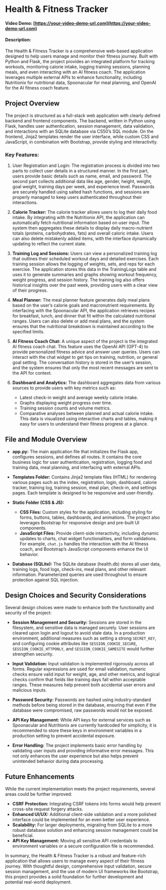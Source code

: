# Health & Fitness Tracker

#### Video Demo: [https://your-video-demo-url.com](https://your-video-demo-url.com)

#### Description:

The Health & Fitness Tracker is a comprehensive web-based application designed to help users manage and monitor their fitness journey. Built with Python and Flask, the project provides an integrated platform for tracking workouts, monitoring calorie intake, logging training sessions, planning meals, and even interacting with an AI fitness coach. The application leverages multiple external APIs to enhance functionality, including Nutritionix for nutritional data, Spoonacular for meal planning, and OpenAI for the AI fitness coach feature.

## Project Overview

The project is structured as a full-stack web application with clearly defined backend and frontend components. The backend, written in Python using Flask, handles user authentication, session management, data validation, and interactions with an SQLite database via CS50’s SQL module. On the frontend, Jinja2 templates render the user interface, while custom CSS and JavaScript, in combination with Bootstrap, provide styling and interactivity.

### Key Features:

1. User Registration and Login:
   The registration process is divided into two parts to collect user details in a structured manner. In the first part, users provide basic details such as name, email, and password. The second part collects additional data like age, gender, height, weight, goal weight, training days per week, and experience level. Passwords are securely handled using salted hash functions, and sessions are properly managed to keep users authenticated throughout their interactions.

2. **Calorie Tracker:**
   The calorie tracker allows users to log their daily food intake. By integrating with the Nutritionix API, the application can automatically fetch nutritional information based on user input. The system then aggregates these details to display daily macro-nutrient totals (proteins, carbohydrates, fats) and overall caloric intake. Users can also delete mistakenly added items, with the interface dynamically updating to reflect the current state.

3. **Training Log and Sessions:**
   Users can view a personalized training log that outlines their scheduled workout days and detailed exercises. Each training session allows the logging of weights, sets, and reps for each exercise. The application stores this data in the TrainingLogs table and uses it to generate summaries and graphs showing workout frequency, weight progress, and session history. The training log also offers historical insights over the past week, providing users with a clear view of their progress.

4. **Meal Planner:**
   The meal planner feature generates daily meal plans based on the user’s calorie goals and macronutrient requirements. By interfacing with the Spoonacular API, the application retrieves recipes for breakfast, lunch, and dinner that fit within the calculated nutritional ranges. Users can also delete or add meal plans, and the system ensures that the nutritional breakdown is maintained according to the specified limits.

5. **AI Fitness Coach Chat:**
   A unique aspect of the project is the integrated AI fitness coach chat. This feature uses the OpenAI API (GPT-4) to provide personalized fitness advice and answer user queries. Users can interact with the chat widget to get tips on training, nutrition, or general goal setting. The conversation history is stored in the user’s session, and the system ensures that only the most recent messages are sent to the API for context.

6. **Dashboard and Analytics:**
   The dashboard aggregates data from various sources to provide users with key metrics such as:
   - Latest check-in weight and average weekly calorie intake.
   - Graphs displaying weight progress over time.
   - Training session counts and volume metrics.
   - Comparative analyses between planned and actual calorie intake.
   This data is visualized using interactive charts and tables, making it easy for users to understand their fitness progress at a glance.

## File and Module Overview

- **app.py:**
  The main application file that initializes the Flask app, configures sessions, and defines all routes. It contains the core business logic for user authentication, registration, logging food and training data, meal planning, and interfacing with external APIs.

- **Templates Folder:**
  Contains Jinja2 template files (HTML) for rendering various pages such as the index, registration, login, dashboard, calorie tracker, training log, training session, meal plan, check-in, and settings pages. Each template is designed to be responsive and user-friendly.

- **Static Folder (CSS & JS):**
  - **CSS Files:**
    Custom styles for the application, including styling for forms, buttons, tables, dashboards, and animations. The project also leverages Bootstrap for responsive design and pre-built UI components.
  - **JavaScript Files:**
    Provide client-side interactivity, including dynamic updates to charts, chat widget functionalities, and form validations. For example, `chat.js` handles the interaction with the AI fitness coach, and Bootstrap’s JavaScript components enhance the UI behavior.

- **Database (SQLite):**
  The SQLite database (health.db) stores all user data, training logs, food logs, check-ins, meal plans, and other relevant information. Parameterized queries are used throughout to ensure protection against SQL injection.

## Design Choices and Security Considerations

Several design choices were made to enhance both the functionality and security of the project:

- **Session Management and Security:**
  Sessions are stored in the filesystem, and sensitive data is managed securely. User sessions are cleared upon login and logout to avoid stale data. In a production environment, additional measures such as setting a strong `SECRET_KEY`, and configuring cookie attributes like `SESSION_COOKIE_SECURE`, `SESSION_COOKIE_HTTPONLY`, and `SESSION_COOKIE_SAMESITE` would further strengthen security.

- **Input Validation:**
  Input validation is implemented rigorously across all forms. Regular expressions are used for email validation, numeric checks ensure valid input for weight, age, and other metrics, and logical checks confirm that fields like training days fall within acceptable ranges. These measures help prevent both accidental user errors and malicious inputs.

- **Password Security:**
  Passwords are hashed using industry-standard methods before being stored in the database, ensuring that even if the database were compromised, raw passwords would not be exposed.

- **API Key Management:**
  While API keys for external services such as Spoonacular and Nutritionix are currently hardcoded for simplicity, it is recommended to store these keys in environment variables in a production setting to prevent accidental exposure.

- **Error Handling:**
  The project implements basic error handling by validating user inputs and providing informative error messages. This not only enhances the user experience but also helps prevent unintended behavior during data processing.

## Future Enhancements

While the current implementation meets the project requirements, several areas could be further improved:
- **CSRF Protection:** Integrating CSRF tokens into forms would help prevent cross-site request forgery attacks.
- **Enhanced UI/UX:** Additional client-side validation and a more polished interface could be implemented for an even better user experience.
- **Scalability:** For larger deployments, migrating from SQLite to a more robust database solution and enhancing session management could be beneficial.
- **API Key Management:** Moving all sensitive API credentials to environment variables or a secure configuration file is recommended.

In summary, the Health & Fitness Tracker is a robust and feature-rich application that allows users to manage every aspect of their fitness journey. With thoughtful design, comprehensive input validation, secure session management, and the use of modern UI frameworks like Bootstrap, this project provides a solid foundation for further development and potential real-world deployment.
